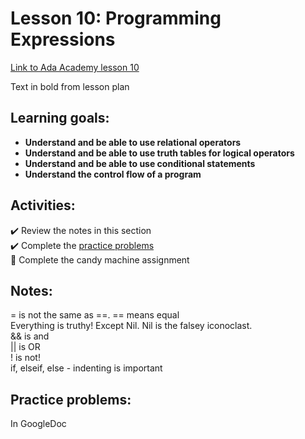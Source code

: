 # Lesson 10: Programming Expressions

[Link to Ada Academy lesson 10](https://github.com/Ada-Developers-Academy/jump-start/tree/master/learning-to-code/programming-expressions)

Text in bold from lesson plan 

## Learning goals:
- **Understand and be able to use relational operators**  
- **Understand and be able to use truth tables for logical operators**  
- **Understand and be able to use conditional statements**  
- **Understand the control flow of a program**  

## Activities:
:heavy_check_mark: Review the notes in this section  
:heavy_check_mark: Complete the [practice problems](./practice-problems.md)  
:large_orange_diamond: Complete the candy machine assignment  

## Notes:
= is not the same as ==. == means equal  
Everything is truthy! Except Nil. Nil is the falsey iconoclast.   
&& is and  
|| is OR  
! is not!  
if, elseif, else - indenting is important  

## Practice problems:
In GoogleDoc

